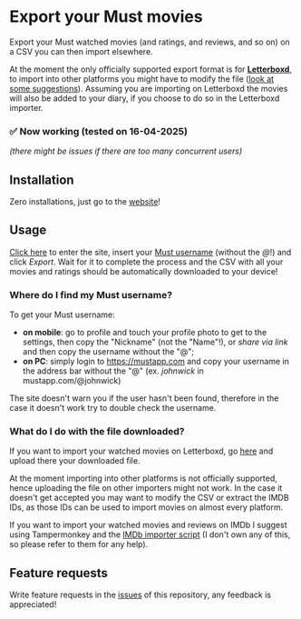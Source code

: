 # Export your Must movies
Export your Must watched movies (and ratings, and reviews, and so on) on a CSV you can then import elsewhere.

At the moment the only officially supported export format is for __[Letterboxd](https://letterboxd.com/import/)__, to import into other platforms you might have to modify the file ([look at some suggestions](#what-do-i-do-with-the-file-downloaded)).
Assuming you are importing on Letterboxd the movies will also be added to your diary, if you choose to do so in the Letterboxd importer. 

### ✅ Now working (tested on 16-04-2025)
_(there might be issues if there are too many concurrent users)_

## Installation
Zero installations, just go to the [website](https://dj-frixz.github.io/export-mustapp-data/)!

## Usage
[Click here](https://dj-frixz.github.io/export-mustapp-data/) to enter the site, insert your [Must username](#where-do-i-find-my-must-username) (without the _@_!) and click _Export_. Wait for it to complete the process and the CSV with all your movies and ratings should be automatically downloaded to your device!

### Where do I find my Must username?
To get your Must username:
- **on mobile**: go to profile and touch your profile photo to get to the settings, then copy the "Nickname" (not the "Name"!), or _share via link_ and then copy the username without the "@";
- **on PC**: simply login to <https://mustapp.com> and copy your username in the address bar without the "@" (ex. _johnwick_ in mustapp.com/@johnwick)

The site doesn't warn you if the user hasn't been found, therefore in the case it doesn't work try to double check the username.

### What do I do with the file downloaded?
If you want to import your watched movies on Letterboxd, go [here](https://letterboxd.com/import/) and upload there your downloaded file.

At the moment importing into other platforms is not officially supported, hence uploading the file on other importers might not work. In the case it doesn't get accepted you may want to modify the CSV or extract the IMDB IDs, as those IDs can be used to import movies on almost every platform.

If you want to import your watched movies and reviews on IMDb I suggest using Tampermonkey and the [IMDb importer script](https://greasyfork.org/en/scripts/23584-imdb-list-importer) (I don't own any of this, so please refer to them for any help).

## Feature requests
Write feature requests in the [issues](https://github.com/Dj-Frixz/export-mustapp-data/issues) of this repository, any feedback is appreciated!
